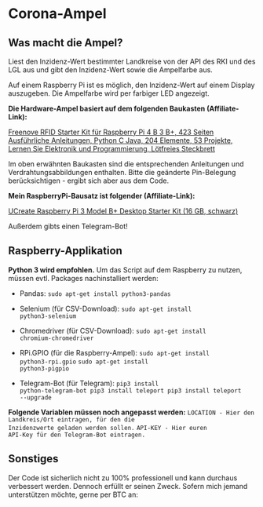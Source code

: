 # Corona-Ampel
## Was macht die Ampel?
Liest den Inzidenz-Wert bestimmter Landkreise von der API des RKI  und des LGL aus und gibt den Inzidenz-Wert sowie die Ampelfarbe aus.

Auf einem Raspberry Pi ist es möglich, den Inzidenz-Wert auf einem Display auszugeben. Die Ampelfarbe wird per farbiger LED angezeigt.

**Die Hardware-Ampel basiert auf dem folgenden Baukasten (Affiliate-Link):**

<a target="_blank" href="https://www.amazon.de/gp/product/B06VTH7L28/ref=as_li_tl?ie=UTF8&camp=1638&creative=6742&creativeASIN=B06VTH7L28&linkCode=as2&tag=marcusf-21&linkId=b6bdb33a04379f8a279d8580a5e8a041">Freenove RFID Starter Kit für Raspberry Pi 4 B 3 B+, 423 Seiten Ausführliche Anleitungen, Python C Java, 204 Elemente, 53 Projekte, Lernen Sie Elektronik und Programmierung, Lötfreies Steckbrett</a><img src="//ir-de.amazon-adsystem.com/e/ir?t=marcusf-21&l=am2&o=3&a=B06VTH7L28" width="1" height="1" border="0" alt="" style="border:none !important; margin:0px !important;" />

Im oben erwähnten Baukasten sind die entsprechenden Anleitungen und Verdrahtungsabbildungen enthalten. Bitte die geänderte Pin-Belegung berücksichtigen - ergibt sich aber aus dem Code.


**Mein RaspberryPi-Bausatz ist folgender (Affiliate-Link):**

<a target="_blank" href="https://www.amazon.de/gp/product/B07BNPZVR7/ref=as_li_tl?ie=UTF8&camp=1638&creative=6742&creativeASIN=B07BNPZVR7&linkCode=as2&tag=marcusf-21&linkId=f7278a2fcda2aab4902c19990cacc065">UCreate Raspberry Pi 3 Model B+ Desktop Starter Kit (16 GB, schwarz)</a><img src="//ir-de.amazon-adsystem.com/e/ir?t=marcusf-21&l=am2&o=3&a=B07BNPZVR7" width="1" height="1" border="0" alt="" style="border:none !important; margin:0px !important;" />


Außerdem gibts einen Telegram-Bot!

## Raspberry-Applikation

**Python 3 wird empfohlen.**
Um das Script auf dem Raspberry zu nutzen, müssen evtl. Packages nachinstalliert werden:

* Pandas: 
<code>sudo apt-get install python3-pandas</code>

* Selenium (für CSV-Download):
<code>sudo apt-get install python3-selenium</code>

* Chromedriver (für CSV-Download):
<code>sudo apt-get install chromium-chromedriver</code>

* RPi.GPIO (für die Raspberry-Ampel):
<code>sudo apt-get install python3-rpi.gpio</code>
<code>sudo apt-get install python3-pigpio</code>

* Telegram-Bot (für Telegram):
<code>pip3 install python-telegram-bot
  pip3 install teleport
  pip3 install teleport --upgrade</code>
  
  
**Folgende Variablen müssen noch angepasst werden:**
<code>LOCATION - Hier den Landkreis/Ort eintragen, für den die Inzidenzwerte geladen werden sollen.</code>
<code>API-KEY - Hier euren API-Key für den Telegram-Bot eintragen.</code>

## Sonstiges

Der Code ist sicherlich nicht zu 100% professionell und kann durchaus verbessert werden. Dennoch erfüllt er seinen Zweck.
Sofern mich jemand unterstützen möchte, gerne per BTC an: 
